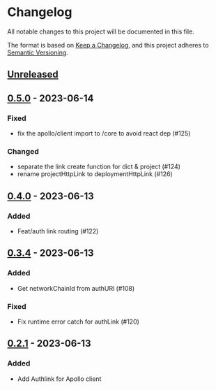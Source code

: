 # Changelog
All notable changes to this project will be documented in this file.

The format is based on [Keep a Changelog](https://keepachangelog.com/en/1.0.0/),
and this project adheres to [Semantic Versioning](https://semver.org/spec/v2.0.0.html).

## [Unreleased]

## [0.5.0] - 2023-06-14
### Fixed
- fix the apollo/client import to /core to avoid react dep (#125)

### Changed
- separate the link create function for dict & project (#124)
- rename projectHttpLink to deploymentHttpLink (#126)

## [0.4.0] - 2023-06-13
### Added
- Feat/auth link routing (#122)

## [0.3.4] - 2023-06-13
### Added
- Get networkChainId from authURl (#108)

### Fixed
- Fix runtime error catch for authLink (#120)

## [0.2.1] - 2023-06-13
### Added
- Add Authlink for Apollo client

[Unreleased]: https://github.com/subquery/network-clients/compare/v0.5.0...HEAD
[0.5.0]: https://github.com/subquery/network-clients/compare/v0.4.0...v0.5.0
[0.4.0]: https://github.com/subquery/network-clients/compare/v0.3.4...v0.4.0
[0.3.4]: https://github.com/subquery/network-clients/compare/v0.2.1...v0.3.4
[0.2.1]: https://github.com/subquery/network-clients/releases/tag/v0.2.1
